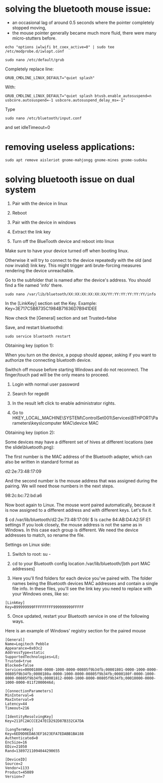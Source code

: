 # solving the bluetooth mouse issue:

* an occasional lag of around 0.5 seconds where the pointer completely stopped moving,
* the mouse pointer generally became much more fluid, there were many micro-stutters before.

```
echo "options iwlwifi bt_coex_active=0" | sudo tee /etc/modprobe.d/iwlopt.conf
```

```
sudo nano /etc/default/grub
```

Completely replace line:

```
GRUB_CMDLINE_LINUX_DEFAULT="quiet splash" 
```

With:

```
GRUB_CMDLINE_LINUX_DEFAULT="quiet splash btusb.enable_autosuspend=n usbcore.autosuspend=-1 usbcore.autosuspend_delay_ms=-1"
```

Type

```
sudo nano /etc/bluetooth/input.conf
```
and set idleTimeout=0

# removing useless applications:

```
sudo apt remove aisleriot gnome-mahjongg gnome-mines gnome-sudoku
```


# solving bluetooth issue on dual system

  1. Pair with the device in linux 
  
  2. Reboot 
  
  3. Pair with the device in windows 
  
  4. Extract the link key 
  
  5. Turn off the BlueTooth device and reboot into linux 
  
Make sure to have your device turned off when booting linux.

Otherwise it will try to connect to the device repeatedly with the old (and now invalid) link key. This might trigger anti brute-forcing measures rendering the device unreachable.

Go to the subfolder that is named after the device's address. You should find a file named 'info' there. 

```
sudo nano /var/lib/bluetooth/XX:XX:XX:XX:XX:XX/YY:YY:YY:YY:YY:YY/info
```

In the [LinkKey] section set the Key. Example:
Key=3E717C5B8735C1984B71636D7B941DEE

Now check the [General] section and set
Trusted=false

Save, and restart bluetoothd:

```
sudo service bluetooth restart
```

Obtaining key (option 1):

When you turn on the device, a popup should appear, asking if you want to authorize the connecting bluetooth device.

Swithch off mouse before starting Windows and do not reconnect. The finger/touch pad will be the only means to proceed.

1. Login with normal user password

2. Search for regedit

3. In the result left click to enable administrator rights.

4. Go to HKEY_LOCAL_MACHINE\SYSTEM\ControlSet001\Services\BTHPORT\Parameters\keys\computer MAC\device MAC

Obtaining key (option 2):

Some devices may have a different set of hives at different locations (see the slide\bluetooth.png):

The first number is the MAC address of the Bluetooth adapter, which can also be written in standard format as 

d2:2e:73:48:17:09

And the second  number is the mouse address that was assigned during the pairing. We will need those numbers in the next steps.

98:2c:bc:72:bd:a6

Now boot again to Linux. The mouse wont paired automatically, because it is now assigned to a different address and with different keys. Let's fix it.

$ cd /var/lib/bluetooth/d2:2e:73:48:17:09/
$ ls
cache 84:AB:D4:A2:5F:E1 settings
If you look closely, the mouse address is not the same as in Windows. In this case each group is different. We need the device addresses to match, so rename the file.



Settings on Linux side:

1. Switch to root: su -

2. cd to your Bluetooth config location /var/lib/bluetooth/[bth port MAC addresses]

3. Here you'll find folders for each device you've paired with. The folder names being the Bluetooth devices MAC addresses and contain a single file info. In these files, you'll see the link key you need to replace with your Windows ones, like so:

```
[LinkKey]
Key=B99999999FFFFFFFFF999999999FFFFF
```

5. Once updated, restart your Bluetooth service in one of the following ways. 

Here is an example of Windows' registry section for the paired mouse
```
[General]
Name=Logitech Pebble
Appearance=0x03c2
AddressType=static
SupportedTechnologies=LE;
Trusted=true
Blocked=false
Services=00001800-0000-1000-8000-00805f9b34fb;00001801-0000-1000-8000-00805f9b34fb;0000180a-0000-1000-8000-00805f9b34fb;0000180f-0000-1000-8000-00805f9b34fb;00001812-0000-1000-8000-00805f9b34fb;00010000-0000-1000-8000-011f2000046d;

[ConnectionParameters]
MinInterval=6
MaxInterval=9
Latency=44
Timeout=216

[IdentityResolvingKey]
Key=211FC2ACCCE247ECD292D87B332CA7DA

[LongTermKey]
Key=6ED9D0EDA63EF1623EFA7EDABB1BA188
Authenticated=0
EncSize=16
EDiv=21050
Rand=13897211094044290655

[DeviceID]
Source=2
Vendor=1133
Product=45089
Version=7
```



